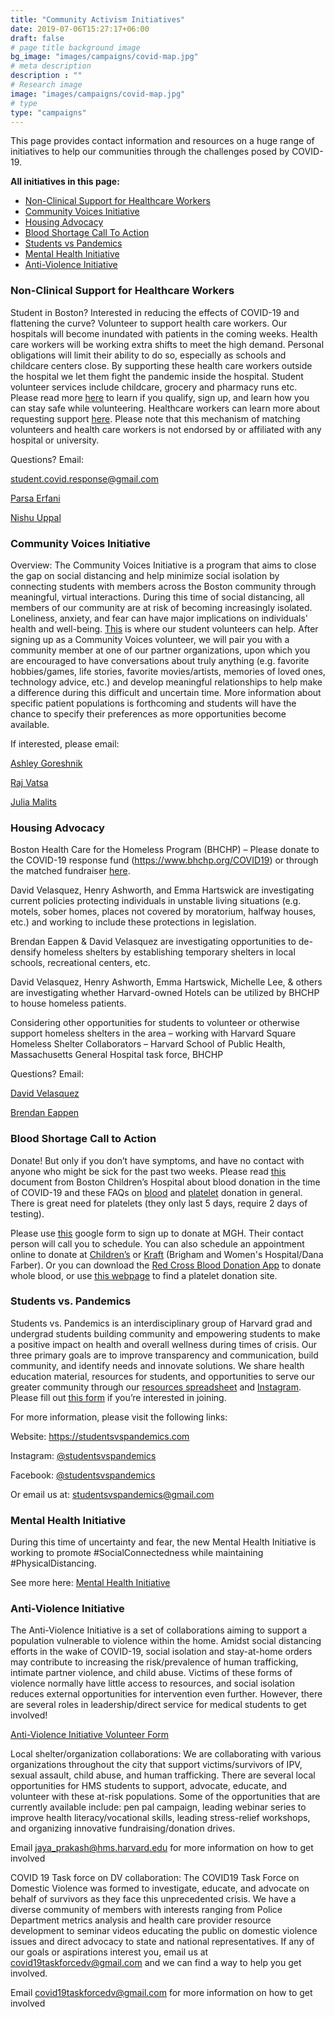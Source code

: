 ```yaml
---
title: "Community Activism Initiatives"
date: 2019-07-06T15:27:17+06:00
draft: false
# page title background image
bg_image: "images/campaigns/covid-map.jpg"
# meta description
description : ""
# Research image
image: "images/campaigns/covid-map.jpg"
# type
type: "campaigns"
---
```


This page provides contact information and resources on a huge range of initiatives to
help our communities through the challenges posed by COVID-19.

**All initiatives in this page:**

* [Non-Clinical Support for Healthcare Workers](#non-clinical-support-for-healthcare-workers)
* [Community Voices Initiative](#community-voices-initiative)
* [Housing Advocacy](#housing-advocacy)
* [Blood Shortage Call To Action](#blood-shortage-call-to-action)
* [Students vs Pandemics](#students-vs-pandemics)
* [Mental Health Initiative](#mental-health-initiative)
* [Anti-Violence Initiative](#anti-violence-initiative)


### Non-Clinical Support for Healthcare Workers

Student in Boston? Interested in reducing the effects of COVID-19 and flattening the curve? Volunteer to support health care workers. Our hospitals will become inundated with patients in the coming weeks. Health care workers will be working extra shifts to meet the high demand. Personal obligations will limit their ability to do so, especially as schools and childcare centers close. By supporting these health care workers outside the hospital we let them fight the pandemic inside the hospital. Student volunteer services include childcare, grocery and pharmacy runs etc. Please read more [here](https://docs.google.com/forms/d/1UiHsHiyT2u7yRh2g1CWHFuxtE0aCKADNR8BXaX9WsnM/viewform?edit_requested=true) to learn if you qualify, sign up, and learn how you can stay safe while volunteering. Healthcare workers can learn more about requesting support [here](https://forms.gle/sxLQRmPvrLbZHcV2A). Please note that this mechanism of matching volunteers and health care workers is not endorsed by or affiliated with any hospital or university.

Questions? Email:

student.covid.response@gmail.com

[Parsa Erfani](mailto:parsa_erfani@hms.harvard.edu)

[Nishu Uppal](mailto:nishant_uppal@hms.harvard.edu)
 
### Community Voices Initiative

Overview: The Community Voices Initiative is a program that aims to close the gap on social distancing and help minimize social isolation by connecting students with members across the Boston community through meaningful, virtual interactions. During this time of social distancing, all members of our community are at risk of becoming increasingly isolated. Loneliness, anxiety, and fear can have major implications on individuals' health and well-being. [This](https://docs.google.com/forms/d/e/1FAIpQLSelLJMBQo2YNAKeCCmXjJ_QAwwUO6BLVf9AE6FKfWudBfY3sQ/viewform) is where our student volunteers can help. After signing up as a Community Voices volunteer, we will pair you with a community member at one of our partner organizations, upon which you are encouraged to have conversations about truly anything (e.g. favorite hobbies/games, life stories, favorite movies/artists, memories of loved ones, technology advice, etc.) and develop meaningful relationships to help make a difference during this difficult and uncertain time. More information about specific patient populations is forthcoming and students will have the chance to specify their preferences as more opportunities become available.

If interested, please email: 

[Ashley Goreshnik](mailto:Ashley_Goreshnik@hms.harvard.edu)

[Raj Vatsa](mailto:Rajet_Vatsa@hms.harvard.edu)

[Julia Malits](mailto:Julia_Malits@hms.harvard.edu)
 
### Housing Advocacy

Boston Health Care for the Homeless Program (BHCHP) – Please donate to the COVID-19 response fund (https://www.bhchp.org/COVID19) or through the matched fundraiser [here](https://charity.gofundme.com/o/en/campaign/boston-health-care-for-the-homeless-program-covid-19-response/brendaneappen?utm_campaign=oc&utm_medium=facebook&utm_source=crowdrise&fbclid=IwAR3L4KEQazB4zCf2W23EBzfeJvowf0rlZ0jAsmeNQJ3eBC8fYu-rFg3NaR8). 

David Velasquez, Henry Ashworth, and Emma Hartswick are investigating current policies protecting individuals in unstable living situations (e.g. motels, sober homes, places not covered by moratorium, halfway houses, etc.) and working to include these protections in legislation.

Brendan Eappen & David Velasquez are investigating opportunities to de-densify homeless shelters by establishing temporary shelters in local schools, recreational centers, etc.

David Velasquez, Henry Ashworth, Emma Hartswick, Michelle Lee, & others are investigating whether Harvard-owned Hotels can be utilized by BHCHP to house homeless patients.

Considering other opportunities for students to volunteer or otherwise support homeless shelters in the area – working with Harvard Square Homeless Shelter
Collaborators – Harvard School of Public Health, Massachusetts General Hospital task force, BHCHP
 
Questions? Email:

[David Velasquez](mailto:david_velasquez@hms.harvard.edu)

[Brendan Eappen](mailto:brendan_eappen@hms.harvard.edu)

### Blood Shortage Call to Action

Donate! But only if you don’t have symptoms, and have no contact with anyone who might be sick for the past two weeks. Please read [this](https://urldefense.proofpoint.com/v2/url?u=https-3A__www.childrenshospital.org_-2D_media_Ways-2Dto-2DHelp_Donate-2DBlood_covid-2D19-2Dblood-2Ddonor-2Dnotice-2D031720.ashx-3Fla-3Den-26hash-3DE86143AB62DE39EAE569A54FA803721EC5FEF22B&d=DwMFaQ&c=WO-RGvefibhHBZq3fL85hQ&r=D-_0TD7UKXJzfNWWi8GzoEscfxuYxdV9NXJFB7ukMy8&m=BAsSHAMfDeKshoE2ediDshnx4XYcsUnspmlB4JpB4pc&s=j4HzMxkRxYapOzSNEG-Wrihu6jEvjfnBGfLT7wXqjSk&e=) document from Boston Children’s Hospital about blood donation in the time of COVID-19 and these FAQs on [blood](https://urldefense.proofpoint.com/v2/url?u=https-3A__drive.google.com_file_d_1EpVkzqabL3DHIsnexFrb05z1gaA4lgj-5F_view-3Fusp-3Dsharing&d=DwMFaQ&c=WO-RGvefibhHBZq3fL85hQ&r=D-_0TD7UKXJzfNWWi8GzoEscfxuYxdV9NXJFB7ukMy8&m=BAsSHAMfDeKshoE2ediDshnx4XYcsUnspmlB4JpB4pc&s=6aJWZVEJNe8aWALotJ8h89zBw1tvQbXV13rOE6ufnpE&e=) and [platelet](https://urldefense.proofpoint.com/v2/url?u=https-3A__drive.google.com_open-3Fid-3D1xjm6d6I4GbF-5FL-2DnuWEK0hN34uSw8MWSv&d=DwMFaQ&c=WO-RGvefibhHBZq3fL85hQ&r=D-_0TD7UKXJzfNWWi8GzoEscfxuYxdV9NXJFB7ukMy8&m=BAsSHAMfDeKshoE2ediDshnx4XYcsUnspmlB4JpB4pc&s=hX70jzt0aIW9lwfpNXeZd2GnVx8dNLW_1vM2fRa8WuY&e=) donation in general. There is great need for platelets (they only last 5 days, require 2 days of testing).

Please use [this](https://urldefense.proofpoint.com/v2/url?u=https-3A__docs.google.com_forms_d_e_1FAIpQLSfEP9mBJ2oyIFL6nYf0NY1OAVwD-2D2rGPrHprXhghdbNLMcq1g_viewform&d=DwMFaQ&c=WO-RGvefibhHBZq3fL85hQ&r=D-_0TD7UKXJzfNWWi8GzoEscfxuYxdV9NXJFB7ukMy8&m=BAsSHAMfDeKshoE2ediDshnx4XYcsUnspmlB4JpB4pc&s=COtJDuB_eDLh1PSXQZhpQWBCVB8yea3yQLKZjV4Ox0w&e=) google form to sign up to donate at MGH. Their contact person will call you to schedule. You can also schedule an appointment online to donate at [Children’s](https://urldefense.proofpoint.com/v2/url?u=https-3A__www.halfpints.childrenshospital.org_&d=DwMFaQ&c=WO-RGvefibhHBZq3fL85hQ&r=D-_0TD7UKXJzfNWWi8GzoEscfxuYxdV9NXJFB7ukMy8&m=BAsSHAMfDeKshoE2ediDshnx4XYcsUnspmlB4JpB4pc&s=tgrySa9gJKXGoSQWRXFgckjGt46FPDkw1VWsXYcoqkU&e=) or [Kraft](https://urldefense.proofpoint.com/v2/url?u=https-3A__donor.kraftfamilyblooddonorcenter.org_donor_auth_signin&d=DwMFaQ&c=WO-RGvefibhHBZq3fL85hQ&r=D-_0TD7UKXJzfNWWi8GzoEscfxuYxdV9NXJFB7ukMy8&m=BAsSHAMfDeKshoE2ediDshnx4XYcsUnspmlB4JpB4pc&s=UHRyrIKUiA59voSpen4l4UWdx4rdOxFRFPqCLoxj9CE&e=) (Brigham and Women's Hospital/Dana Farber). Or you can download the [Red Cross Blood Donation App](https://urldefense.proofpoint.com/v2/url?u=https-3A__www.redcrossblood.org_blood-2Ddonor-2Dapp.html&d=DwMFaQ&c=WO-RGvefibhHBZq3fL85hQ&r=D-_0TD7UKXJzfNWWi8GzoEscfxuYxdV9NXJFB7ukMy8&m=BAsSHAMfDeKshoE2ediDshnx4XYcsUnspmlB4JpB4pc&s=Zx3tfgq2vI_ClG2E-NwoPTvyqMHI-rO49wH0_51DqHg&e=) to donate whole blood, or use [this webpage](https://urldefense.proofpoint.com/v2/url?u=https-3A__www.redcrossblood.org_give.html_drive-2Dresults-3Fdt-3DPL-26zipSponsor-3D02139&d=DwMFaQ&c=WO-RGvefibhHBZq3fL85hQ&r=D-_0TD7UKXJzfNWWi8GzoEscfxuYxdV9NXJFB7ukMy8&m=BAsSHAMfDeKshoE2ediDshnx4XYcsUnspmlB4JpB4pc&s=Agmv2EsV3W2-LmsAzQ6zxqK6KJMpm1q8NZlBTLJiCzs&e=) to find a platelet donation site.

### Students vs. Pandemics

Students vs. Pandemics is an interdisciplinary group of Harvard grad and undergrad students building community and empowering students to make a positive impact on health and overall wellness during times of crisis. Our three primary goals are to improve transparency and communication, build community, and identify needs and innovate solutions. We share health education material, resources for students, and opportunities to serve our greater community through our [resources spreadsheet](https://docs.google.com/spreadsheets/d/1dTerz_XiSYghoEMn01biDnqqBM_pQIa3S8o-BhEKy-s/edit#gid=531738015) and [Instagram](https://www.instagram.com/studentsvspandemics/). Please fill out [this form](https://docs.google.com/forms/d/e/1FAIpQLSc9_Hs0zFv-9EBRfH0IhvsamLzPTeAyBy8NflcfV2G17vtz0Q/viewform?usp=sf_link) if you’re interested in joining.

For more information, please visit the following links:

Website: https://studentsvspandemics.com

Instagram: [@studentsvspandemics](https://www.instagram.com/studentsvspandemics/)

Facebook: [@studentsvspandemics](https://facebook.com/studentsvspandemics)

Or email us at: studentsvspandemics@gmail.com

### Mental Health Initiative

During this time of uncertainty and fear, the new Mental Health Initiative is working to promote #SocialConnectedness while maintaining #PhysicalDistancing.

See more here: [Mental Health Initiative](/campaigns/mental-health-initiative/)

### Anti-Violence Initiative

The Anti-Violence Initiative is a set of collaborations aiming to support a population vulnerable to violence within the home. Amidst social distancing efforts in the wake of COVID-19, social isolation and stay-at-home orders may contribute to increasing the risk/prevalence of human trafficking, intimate partner violence, and child abuse. Victims of these forms of violence normally have little access to resources, and social isolation reduces external opportunities for intervention even further. However, there are several roles in leadership/direct service for medical students to get involved! 

[Anti-Violence Initiative Volunteer Form](https://docs.google.com/forms/d/e/1FAIpQLSfaGQ_SYqAjTIOQ8vnZMfeskrv5DAYX3c_yfb5d6TFF9IQJhA/viewform)

Local shelter/organization collaborations: We are collaborating with various organizations throughout the city that support victims/survivors of IPV, sexual assault, child abuse, and human trafficking. There are several local opportunities for HMS students to support, advocate, educate, and volunteer with these at-risk populations. Some of the opportunities that are currently available include: pen pal campaign, leading webinar series to improve health literacy/vocational skills, leading stress-relief workshops, and organizing innovative fundraising/donation drives. 

Email [jaya_prakash@hms.harvard.edu](mailto:jaya_prakash@hms.harvard.edu) for more information on how to get involved 

COVID 19 Task force on DV collaboration: The COVID19 Task Force on Domestic Violence was formed to investigate, educate, and advocate on behalf of survivors as they face this unprecedented crisis. We have a diverse community of members with interests ranging from Police Department metrics analysis and health care provider resource development to seminar videos educating the public on domestic violence issues and direct advocacy to state and national representatives. If any of our goals or aspirations interest you, email us at covid19taskforcedv@gmail.com and we can find a way to help you get involved. 

Email [covid19taskforcedv@gmail.com](mailto:covid19taskforcedv@gmail.com) for more information on how to get involved 

